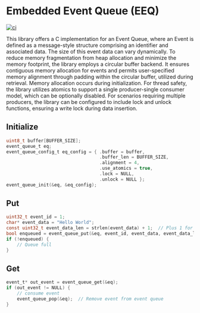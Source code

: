 # Embedded Event Queue (EEQ)
[![ci](https://github.com/ndaniell/EEQ/actions/workflows/ci.yml/badge.svg?branch=main)](https://github.com/ndaniell/EEQ/actions/workflows/ci.yml)

This library offers a C implementation for an Event Queue, where an Event is defined as a message-style structure comprising an identifier and associated data. The size of this event data can vary dynamically. To reduce memory fragmentation from heap allocation and minimize the memory footprint, the library employs a circular buffer backend. It ensures contiguous memory allocation for events and permits user-specified memory alignment through padding within the circular buffer, utilized during retrieval. Memory allocation occurs during initialization. For thread safety, the library utilizes atomics to support a single producer-single consumer model, which can be optionally disabled. For scenarios requiring multiple producers, the library can be configured to include lock and unlock functions, ensuring a write lock during data insertion.

## Initialize
```c
uint8_t buffer[BUFFER_SIZE];
event_queue_t eq;
event_queue_config_t eq_config = { .buffer = buffer, 
                                   .buffer_len = BUFFER_SIZE, 
                                   .alignment = 4, 
                                   .use_atomics = true,
                                   .lock = NULL,
                                   .unlock = NULL };
event_queue_init(&eq, &eq_config);
```

## Put
```c
uint32_t event_id = 1;
char* event_data = "Hello World";
const uint32_t event_data_len = strlen(event_data) + 1;  // Plus 1 for NULL
bool enqueued = event_queue_put(&eq, event_id, event_data, event_data_len);
if (!enqueued) {
    // Queue full
}
```

## Get
```c
event_t* out_event = event_queue_get(&eq);
if (out_event != NULL) {
    // consume event
    event_queue_pop(&eq);  // Remove event from event queue
}
```


    
